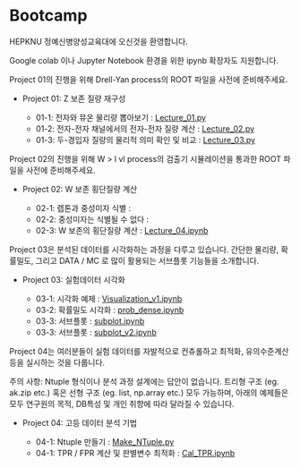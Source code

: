 # Bootcamp

HEPKNU 정예신병양성교육대에 오신것을 환영합니다.

Google colab 이나 Jupyter Notebook 환경을 위한 ipynb 확장자도 지원합니다.

Project 01의 진행을 위해 Drell-Yan process의 ROOT 파일을 사전에 준비해주세요.

- Project 01: Z 보존 질량 재구성

  - 01-1: 전자와 뮤온 물리량 뽑아보기 : [Lecture_01.py](https://github.com/resisov/Bootcamp/blob/main/Lecture_01.py)
  - 01-2: 전자-전자 채널에서의 전자-전자 질량 계산 : [Lecture_02.py](https://github.com/resisov/Bootcamp/blob/main/Lecture_02.py)
  - 01-3: 두-경입자 질량의 물리적 의미 확인 및 비교 : [Lecture_03.py](https://github.com/resisov/Bootcamp/blob/main/Lecture_03.py) 

Project 02의 진행을 위해 W > l vl process의 검출기 시뮬레이션을 통과한 ROOT 파일을 사전에 준비해주세요.

- Project 02: W 보존 횡단질량 계산

  - 02-1: 렙톤과 중성미자 식별 : 
  - 02-2: 중성미자는 식별될 수 없다 : 
  - 02-3: W 보존의 횡단질량 계산 : [Lecture_04.ipynb](https://github.com/resisov/Bootcamp/blob/main/Lecture_04.ipynb)

Project 03은 분석된 데이터를 시각화하는 과정을 다루고 있습니다. 간단한 물리량, 확률밀도, 그리고 DATA / MC 로 많이 활용되는 서브플롯 기능들을 소개합니다.

- Project 03: 실험데이터 시각화

  - 03-1: 시각화 예제 : [Visualization_v1.ipynb](https://github.com/resisov/Bootcamp/blob/main/Visualization_v1.ipynb)
  - 03-2: 확률밀도 시각화 : [prob_dense.ipynb](https://github.com/resisov/Bootcamp/blob/main/prob_dense.ipynb)
  - 03-3: 서브플롯 : [subplot.ipynb](https://github.com/resisov/Bootcamp/blob/main/subplot.ipynb)
  - 03-3: 서브플롯 : [subplot_v2.ipynb](https://github.com/resisov/Bootcamp/blob/main/subplot_v2.ipynb)

Project 04는 여러분들이 실험 데이터를 자발적으로 컨츄롤하고 최적화, 유의수준계산 등을 실시하는 것을 다룹니다.

주의 사항: Ntuple 형식이나 분석 과정 설계에는 답안이 없습니다. 트리형 구조 (eg. ak.zip etc.) 혹은 선형 구조 (eg. list, np.array etc.) 모두 가능하며, 아래의 예제들은 모두 연구원의 목적, DB특성 및 개인 취향에 따라 달라질 수 있습니다.

- Project 04: 고등 데이터 분석 기법

  - 04-1: Ntuple 만들기 : [Make_NTuple.py](https://github.com/resisov/Bootcamp/blob/main/Make_NTuple.py)
  - 04-1: TPR / FPR 계산 및 판별변수 최적화 : [Cal_TPR.ipynb](https://github.com/resisov/Bootcamp/blob/main/Cal_TPR.ipynb)

